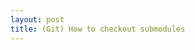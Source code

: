 ```yaml
---
layout: post
title: (Git) How to checkout submodules
---
```


<script src="https://gist.github.com/anonymous/8707974.js"></script>